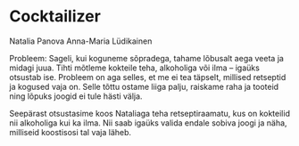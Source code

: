 # Cocktailizer

Natalia Panova
Anna-Maria Lüdikainen

Probleem:
Sageli, kui koguneme sõpradega, tahame lõbusalt aega veeta ja midagi juua. Tihti mõtleme kokteile teha, alkoholiga või ilma – igaüks otsustab ise. Probleem on aga selles, et me ei tea täpselt, millised retseptid ja kogused vaja on. Selle tõttu ostame liiga palju, raiskame raha ja tooteid ning lõpuks joogid ei tule hästi välja.

Seepärast otsustasime koos Nataliaga teha retseptiraamatu, kus on kokteilid nii alkoholiga kui ka ilma. Nii saab igaüks valida endale sobiva joogi ja näha, milliseid koostisosi tal vaja läheb.
